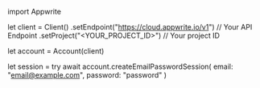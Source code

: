 import Appwrite

let client = Client()
    .setEndpoint("https://cloud.appwrite.io/v1") // Your API Endpoint
    .setProject("<YOUR_PROJECT_ID>") // Your project ID

let account = Account(client)

let session = try await account.createEmailPasswordSession(
    email: "email@example.com",
    password: "password"
)

